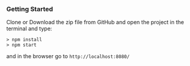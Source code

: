 ### Getting Started
Clone or Download the zip file from GitHub and open the project in the terminal and type: 

```
> npm install
> npm start
```
and in the browser go to `http://localhost:8080/`
 